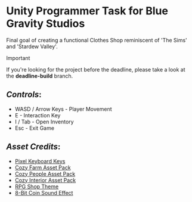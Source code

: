 # **Unity Programmer Task for Blue Gravity Studios**

Final goal of creating a functional Clothes Shop reminiscent of 'The Sims' and 'Stardew Valley'.

> [!IMPORTANT]
If you're looking for the project before the deadline, please take a look at the **deadline-build** branch.

## ***Controls***:

- WASD / Arrow Keys - Player Movement
- E - Interaction Key
- I / Tab - Open Inventory
- Esc - Exit Game


## ***Asset Credits***:

- [Pixel Keyboard Keys](https://dreammix.itch.io/keyboard-keys-for-ui)
- [Cozy Farm Asset Pack](https://shubibubi.itch.io/cozy-farm)
- [Cozy People Asset Pack](https://shubibubi.itch.io/cozy-people)
- [Cozy Interior Asset Pack](https://shubibubi.itch.io/cozy-interior)
- [RPG Shop Theme](https://poltergasm.itch.io/rpg-shop-theme-music)
- [8-Bit Coin Sound Effect](https://creatorassets.com/a/button-sound-effects)
